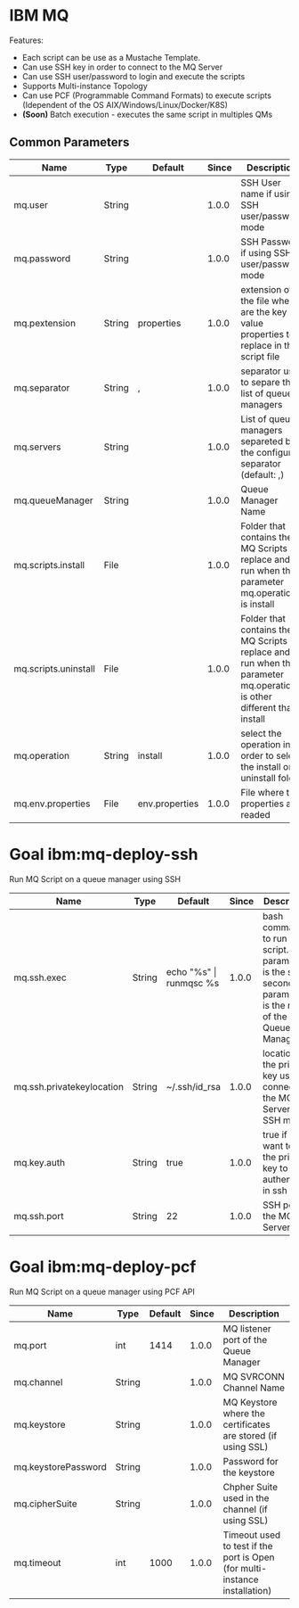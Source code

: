# IBM MQ

Features:
 * Each script can be use as a Mustache Template.
 * Can use SSH key in order to connect to the MQ Server
 * Can use SSH user/password to login and execute the scripts
 * Supports Multi-instance Topology 
 * Can use PCF (Programmable Command Formats) to execute scripts (Idependent of the OS AIX/Windows/Linux/Docker/K8S)
 * **(Soon)** Batch execution -  executes the same script in multiples QMs



## Common Parameters

| Name                 | Type   | Default        | Since | Description                                                                                                            |
| -------------------- | ------ | -------------- | ----- | ---------------------------------------------------------------------------------------------------------------------- |
| mq.user              | String |                | 1.0.0 | SSH User name if using SSH user/password mode                                                                          |
| mq.password          | String |                | 1.0.0 | SSH Password if using SSH user/password mode                                                                           |
| mq.pextension        | String | properties     | 1.0.0 | extension of the file where are the key value properties to replace in the script file                                 |
| mq.separator         | String | ,              | 1.0.0 | separator use to separe the list of queue managers                                                                     |
| mq.servers           | String |                | 1.0.0 | List of queue managers separeted by the configured separator (default: ,)                                              |
| mq.queueManager      | String |                | 1.0.0 | Queue Manager Name                                                                                                     |
| mq.scripts.install   | File   |                | 1.0.0 | Folder that contains the MQ Scripts to replace and run when the parameter mq.operation is install                      |
| mq.scripts.uninstall | File   |                | 1.0.0 | Folder that contains the MQ Scripts to replace and run when the parameter mq.operation is other different than install |
| mq.operation         | String | install        | 1.0.0 | select the operation in order to select the install or uninstall folder                                                |
| mq.env.properties    | File   | env.properties | 1.0.0 | File where the properties are readed                                                                                   |

# Goal ibm:mq-deploy-ssh

Run MQ Script on a queue manager using SSH

| Name                      | Type   | Default                 | Since | Description                                                                                                     |
| ------------------------- | ------ | ----------------------- | ----- | --------------------------------------------------------------------------------------------------------------- |
| mq.ssh.exec               | String | echo "%s" \| runmqsc %s | 1.0.0 | bash command to run mq script. First parameter is the script, second parameter is the name of the Queue Manager |
| mq.ssh.privatekeylocation | String | ~/.ssh/id_rsa           | 1.0.0 | location of the private key used to connect to the MQ Server in SSH mode                                        |
| mq.key.auth               | String | true                    | 1.0.0 | true if you want to use the private key to authenticate in ssh mode                                             |
| mq.ssh.port               | String | 22                      | 1.0.0 | SSH port in the MQ Server                                                                                       |


# Goal ibm:mq-deploy-pcf

Run MQ Script on a queue manager using PCF API

| Name                | Type   | Default | Since | Description                                                                |
| ------------------- | ------ | ------- | ----- | -------------------------------------------------------------------------- |
| mq.port             | int    | 1414    | 1.0.0 | MQ listener port of the Queue Manager                                      |
| mq.channel          | String |         | 1.0.0 | MQ SVRCONN Channel Name                                                    |
| mq.keystore         | String |         | 1.0.0 | MQ Keystore where the certificates are stored (if using SSL)               |
| mq.keystorePassword | String |         | 1.0.0 | Password for the keystore                                                  |
| mq.cipherSuite      | String |         | 1.0.0 | Chpher Suite used in the channel (if using SSL)                            |
| mq.timeout          | int    | 1000    | 1.0.0 | Timeout used to test if the port is Open (for multi-instance installation) |